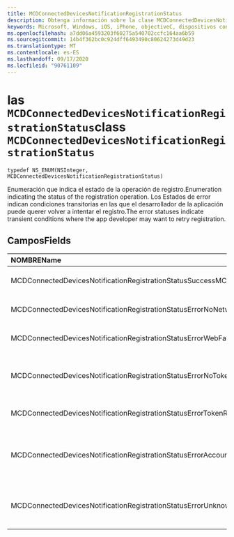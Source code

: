 ```yaml
---
title: MCDConnectedDevicesNotificationRegistrationStatus
description: Obtenga información sobre la clase MCDConnectedDevicesNotificationRegistrationStatus. Estos valores se usan para comunicar el estado del registro en la nube.
keywords: Microsoft, Windows, iOS, iPhone, objectiveC, dispositivos conectados, proyecto Roma
ms.openlocfilehash: a7dd06a4593203f60275a540702ccfc164aa6b59
ms.sourcegitcommit: 14b4f362bc0c924dff6493490c80624273d49d23
ms.translationtype: MT
ms.contentlocale: es-ES
ms.lasthandoff: 09/17/2020
ms.locfileid: "90761109"
---
```

# <a name="class-mcdconnecteddevicesnotificationregistrationstatus"></a><span data-ttu-id="3bb3e-105">las `MCDConnectedDevicesNotificationRegistrationStatus`</span><span class="sxs-lookup"><span data-stu-id="3bb3e-105">class `MCDConnectedDevicesNotificationRegistrationStatus`</span></span> 

```
typedef NS_ENUM(NSInteger, MCDConnectedDevicesNotificationRegistrationStatus)
```  
<span data-ttu-id="3bb3e-106">Enumeración que indica el estado de la operación de registro.</span><span class="sxs-lookup"><span data-stu-id="3bb3e-106">Enumeration indicating the status of the registration operation.</span></span>
<span data-ttu-id="3bb3e-107">Los Estados de error indican condiciones transitorias en las que el desarrollador de la aplicación puede querer volver a intentar el registro.</span><span class="sxs-lookup"><span data-stu-id="3bb3e-107">The error statuses indicate transient conditions where the app developer may want to retry registration.</span></span>

## <a name="fields"></a><span data-ttu-id="3bb3e-108">Campos</span><span class="sxs-lookup"><span data-stu-id="3bb3e-108">Fields</span></span>

| <span data-ttu-id="3bb3e-109">NOMBRE</span><span class="sxs-lookup"><span data-stu-id="3bb3e-109">Name</span></span>                              |   <span data-ttu-id="3bb3e-110">Valor</span><span class="sxs-lookup"><span data-stu-id="3bb3e-110">Value</span></span>     | <span data-ttu-id="3bb3e-111">Descripción</span><span class="sxs-lookup"><span data-stu-id="3bb3e-111">Description</span></span> |
|:----------------------------------|:------|:-------------------------------|
| <span data-ttu-id="3bb3e-112">MCDConnectedDevicesNotificationRegistrationStatusSuccess</span><span class="sxs-lookup"><span data-stu-id="3bb3e-112">MCDConnectedDevicesNotificationRegistrationStatusSuccess</span></span> | <span data-ttu-id="3bb3e-113">0</span><span class="sxs-lookup"><span data-stu-id="3bb3e-113">0</span></span> | <span data-ttu-id="3bb3e-114">Operación completada correctamente.</span><span class="sxs-lookup"><span data-stu-id="3bb3e-114">Operation completed successfully.</span></span>
| <span data-ttu-id="3bb3e-115">MCDConnectedDevicesNotificationRegistrationStatusErrorNoNetwork</span><span class="sxs-lookup"><span data-stu-id="3bb3e-115">MCDConnectedDevicesNotificationRegistrationStatusErrorNoNetwork</span></span> | <span data-ttu-id="3bb3e-116">1</span><span class="sxs-lookup"><span data-stu-id="3bb3e-116">1</span></span> | <span data-ttu-id="3bb3e-117">La red no estaba disponible.</span><span class="sxs-lookup"><span data-stu-id="3bb3e-117">Network was unavailable.</span></span> |
| <span data-ttu-id="3bb3e-118">MCDConnectedDevicesNotificationRegistrationStatusErrorWebFailure</span><span class="sxs-lookup"><span data-stu-id="3bb3e-118">MCDConnectedDevicesNotificationRegistrationStatusErrorWebFailure</span></span> | <span data-ttu-id="3bb3e-119">2</span><span class="sxs-lookup"><span data-stu-id="3bb3e-119">2</span></span> | <span data-ttu-id="3bb3e-120">Error en un servicio Web.</span><span class="sxs-lookup"><span data-stu-id="3bb3e-120">A web service failed.</span></span> |
| <span data-ttu-id="3bb3e-121">MCDConnectedDevicesNotificationRegistrationStatusErrorNoTokenRequestSubscriber</span><span class="sxs-lookup"><span data-stu-id="3bb3e-121">MCDConnectedDevicesNotificationRegistrationStatusErrorNoTokenRequestSubscriber</span></span> | <span data-ttu-id="3bb3e-122">3</span><span class="sxs-lookup"><span data-stu-id="3bb3e-122">3</span></span> | <span data-ttu-id="3bb3e-123">Ningún suscriptor de solicitudes de token respondió.</span><span class="sxs-lookup"><span data-stu-id="3bb3e-123">No token request subscribers responded.</span></span> |
| <span data-ttu-id="3bb3e-124">MCDConnectedDevicesNotificationRegistrationStatusErrorTokenRequestFailed</span><span class="sxs-lookup"><span data-stu-id="3bb3e-124">MCDConnectedDevicesNotificationRegistrationStatusErrorTokenRequestFailed</span></span> | <span data-ttu-id="3bb3e-125">4</span><span class="sxs-lookup"><span data-stu-id="3bb3e-125">4</span></span> | <span data-ttu-id="3bb3e-126">Error en la solicitud de token.</span><span class="sxs-lookup"><span data-stu-id="3bb3e-126">The token request failed.</span></span> |
| <span data-ttu-id="3bb3e-127">MCDConnectedDevicesNotificationRegistrationStatusErrorAccountNotFound</span><span class="sxs-lookup"><span data-stu-id="3bb3e-127">MCDConnectedDevicesNotificationRegistrationStatusErrorAccountNotFound</span></span> | <span data-ttu-id="3bb3e-128">5</span><span class="sxs-lookup"><span data-stu-id="3bb3e-128">5</span></span> | <span data-ttu-id="3bb3e-129">No se encontró la cuenta para la que se va a registrar la información.</span><span class="sxs-lookup"><span data-stu-id="3bb3e-129">Account to register information for was not found.</span></span> |
| <span data-ttu-id="3bb3e-130">MCDConnectedDevicesNotificationRegistrationStatusErrorUnknown</span><span class="sxs-lookup"><span data-stu-id="3bb3e-130">MCDConnectedDevicesNotificationRegistrationStatusErrorUnknown</span></span> | <span data-ttu-id="3bb3e-131">6</span><span class="sxs-lookup"><span data-stu-id="3bb3e-131">6</span></span> | <span data-ttu-id="3bb3e-132">La operación encontró un error desconocido.</span><span class="sxs-lookup"><span data-stu-id="3bb3e-132">Operation encountered an unknown error.</span></span> |